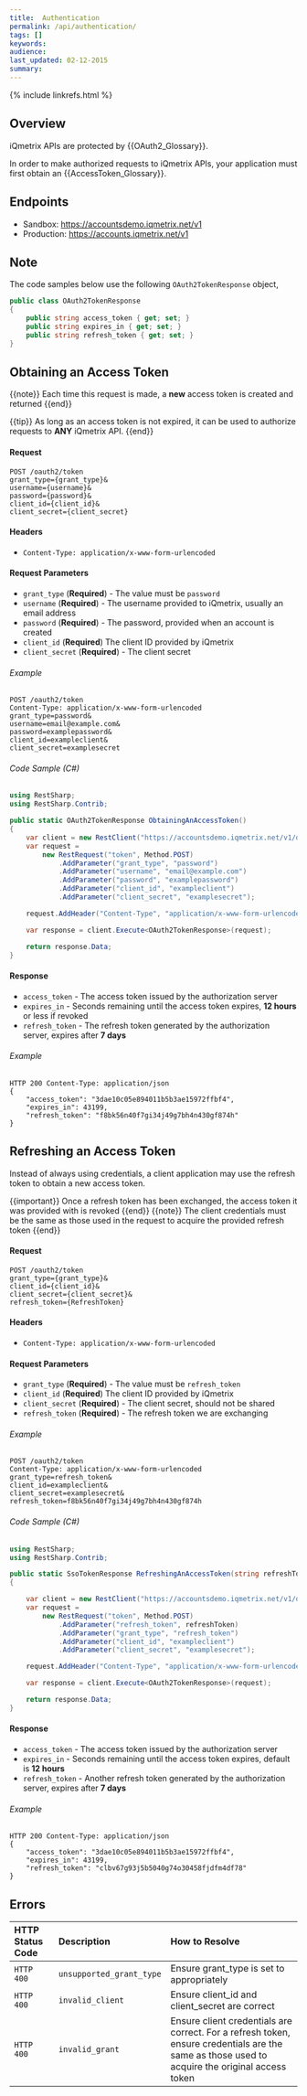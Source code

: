 ```yaml
---
title:  Authentication
permalink: /api/authentication/
tags: []
keywords: 
audience: 
last_updated: 02-12-2015
summary: 
---
```


{% include linkrefs.html %}

## Overview 

iQmetrix APIs are protected by {{OAuth2_Glossary}}.

In order to make authorized requests to iQmetrix APIs, your application must first obtain an {{AccessToken_Glossary}}.

## Endpoints

* Sandbox: https://accountsdemo.iqmetrix.net/v1
* Production: https://accounts.iqmetrix.net/v1

## Note

The code samples below use the following `OAuth2TokenResponse` object,

```csharp
public class OAuth2TokenResponse
{
    public string access_token { get; set; }
    public string expires_in { get; set; }
    public string refresh_token { get; set; }
}
```

## Obtaining an Access Token

{{note}}
Each time this request is made, a <b>new</b> access token is created and returned
{{end}}

{{tip}}
As long as an access token is not expired, it can be used to authorize requests to <b>ANY</b> iQmetrix API. 
{{end}}

#### Request

    POST /oauth2/token
    grant_type={grant_type}&
    username={username}&
    password={password}&
    client_id={client_id}&
    client_secret={client_secret}

#### Headers

* `Content-Type: application/x-www-form-urlencoded`

#### Request Parameters

*  `grant_type` (**Required**) - The value must be `password`
*  `username` (**Required**) - The username provided to iQmetrix, usually an email address
*  `password` (**Required**) - The password, provided when an account is created
*  `client_id` (**Required**) The client ID provided by iQmetrix
*  `client_secret` (**Required**) - The client secret

###### Example

    POST /oauth2/token
    Content-Type: application/x-www-form-urlencoded
    grant_type=password&
    username=email@example.com&
    password=examplepassword&
    client_id=exampleclient&
    client_secret=examplesecret

###### Code Sample (C#)

```c#
using RestSharp;
using RestSharp.Contrib;

public static OAuth2TokenResponse ObtainingAnAccessToken()
{
    var client = new RestClient("https://accountsdemo.iqmetrix.net/v1/oauth2");
    var request =
        new RestRequest("token", Method.POST)
            .AddParameter("grant_type", "password")
            .AddParameter("username", "email@example.com")
            .AddParameter("password", "examplepassword")
            .AddParameter("client_id", "exampleclient")
            .AddParameter("client_secret", "examplesecret");

    request.AddHeader("Content-Type", "application/x-www-form-urlencoded");

    var response = client.Execute<OAuth2TokenResponse>(request);

    return response.Data;
}
```

#### Response

* `access_token` - The access token issued by the authorization server
* `expires_in` - Seconds remaining until the access token expires, **12 hours** or less if revoked
* `refresh_token` - The refresh token generated by the authorization server, expires after **7 days**

###### Example

    HTTP 200 Content-Type: application/json
    {
        "access_token": "3dae10c05e894011b5b3ae15972ffbf4",
        "expires_in": 43199,
        "refresh_token": "f8bk56n40f7gi34j49g7bh4n430gf874h" 
    }

## Refreshing an Access Token 

Instead of always using credentials, a client application may use the refresh token to obtain a new access token.

{{important}}
Once a refresh token has been exchanged, the access token it was provided with is revoked
{{end}}
{{note}}
The client credentials must be the same as those used in the request to acquire the provided refresh token
{{end}}

#### Request

    POST /oauth2/token
    grant_type={grant_type}&
    client_id={client_id}&
    client_secret={client_secret}&
    refresh_token={RefreshToken}

#### Headers

* `Content-Type: application/x-www-form-urlencoded`

#### Request Parameters

* `grant_type` (**Required**) - The value must be `refresh_token`
* `client_id` (**Required**) The client ID provided by iQmetrix
* `client_secret` (**Required**) - The client secret, should not be shared
* `refresh_token` (**Required**) - The refresh token we are exchanging 

###### Example

    POST /oauth2/token 
    Content-Type: application/x-www-form-urlencoded
    grant_type=refresh_token& 
    client_id=exampleclient& 
    client_secret=examplesecret& 
    refresh_token=f8bk56n40f7gi34j49g7bh4n430gf874h

###### Code Sample (C#)

```c#
using RestSharp;
using RestSharp.Contrib;

public static SsoTokenResponse RefreshingAnAccessToken(string refreshToken)
{

    var client = new RestClient("https://accountsdemo.iqmetrix.net/v1/oauth2");
    var request =
        new RestRequest("token", Method.POST)
            .AddParameter("refresh_token", refreshToken)
            .AddParameter("grant_type", "refresh_token")
            .AddParameter("client_id", "exampleclient")
            .AddParameter("client_secret", "examplesecret");

    request.AddHeader("Content-Type", "application/x-www-form-urlencoded");

    var response = client.Execute<OAuth2TokenResponse>(request);

    return response.Data;
}
```

#### Response

* `access_token` - The access token issued by the authorization server
* `expires_in` - Seconds remaining until the access token expires, default is **12 hours**
* `refresh_token` - Another refresh token generated by the authorization server, expires after **7 days**

###### Example

    HTTP 200 Content-Type: application/json 
    { 
        "access_token": "3dae10c05e894011b5b3ae15972ffbf4", 
        "expires_in": 43199, 
        "refresh_token": "clbv67g93j5b5040g74o30458fjdfm4df78" 
    }

## Errors

| HTTP Status Code | Description | How to Resolve |
|:-----------------|:------------|:---------------|
| `HTTP 400` | `unsupported_grant_type` | Ensure grant_type is set to appropriately |
| `HTTP 400` | `invalid_client` | Ensure client_id and client_secret are correct |
| `HTTP 400` | `invalid_grant` | Ensure client credentials are correct. For a refresh token, ensure credentials are the same as those used to acquire the original access token  |
